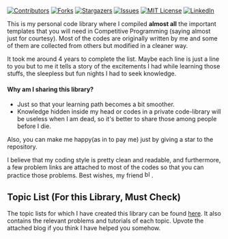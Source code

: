 [![Contributors][contributors-shield]][contributors-url]
[![Forks][forks-shield]][forks-url]
[![Stargazers][stars-shield]][stars-url]
[![Issues][issues-shield]][issues-url]
[![MIT License][license-shield]][license-url]
[![LinkedIn][linkedin-shield]][linkedin-url]

This is my personal code library where I compiled **almost all** the important templates that you will need in Competitive Programming (saying almost just for courtesy). Most of the codes are originally written by me and some of them are collected from others but modified in a cleaner way.

It took me around 4 years to complete the list. Maybe each line is just a line to you but to me it tells a story of the excitements I had while learning those stuffs, the sleepless but fun nights I had to seek knowledge. 

#### Why am I sharing this library?
- Just so that your learning path becomes a bit smoother. 
- Knowledge hidden inside my head or codes in a private code-library will be useless when I am dead, so it's better to share those among people before I die.

Also, you can make me happy(as in to pay me) just by giving a star to the repository.

I believe that my coding style is pretty clean and readable, and furthermore, a few problem links are attached to most of the codes so that you can practice those problems. Best wishes, my friend <a href="https://emoji.gg/emoji/8771_blobheart"><img src="https://emoji.gg/assets/emoji/8771_blobheart.png" width="16px" height="16px" alt="blobheart"></a>.

## Topic List (For this Library, Must Check)
The topic lists for which I have created this library can be found [here](https://codeforces.com/blog/entry/95106). It also contains the relevant problems and tutorials of each topic. Upvote the attached blog if you think I have helped you somehow. 

[contributors-shield]: https://img.shields.io/github/contributors/ShahjalalShohag/code-library.svg?style=for-the-badge
[contributors-url]: https://github.com/ShahjalalShohag/code-library/graphs/contributors
[forks-shield]: https://img.shields.io/github/forks/ShahjalalShohag/code-library.svg?style=for-the-badge
[forks-url]: https://github.com/ShahjalalShohag/code-library/network/members
[stars-shield]: https://img.shields.io/github/stars/ShahjalalShohag/code-library.svg?style=for-the-badge
[stars-url]: https://github.com/ShahjalalShohag/code-library/stargazers
[issues-shield]: https://img.shields.io/github/issues/ShahjalalShohag/code-library.svg?style=for-the-badge
[issues-url]: https://github.com/ShahjalalShohag/code-library/issues
[license-shield]: https://img.shields.io/github/license/ShahjalalShohag/code-library.svg?style=for-the-badge
[license-url]: https://github.com/ShahjalalShohag/code-library/blob/master/LICENSE.txt
[linkedin-shield]: https://img.shields.io/badge/-LinkedIn-black.svg?style=for-the-badge&logo=linkedin&colorB=555
[linkedin-url]: https://www.linkedin.com/in/rabbi-hasan-712231244/
